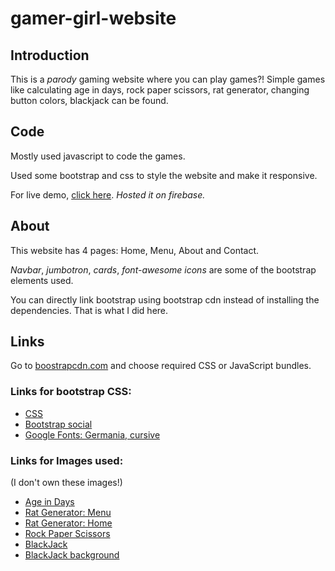 # gamer-girl-website

## Introduction

This is a *parody* gaming website where you can play games?! Simple games like calculating age in days, rock paper scissors, rat generator, changing button colors, blackjack can be found.

## Code

Mostly used javascript to code the games.

Used some bootstrap and css to style the website and make it responsive.

For live demo, [click here](https://gamergirl-a4c68.firebaseapp.com/). *Hosted it on firebase.*

## About

This website has 4 pages: Home, Menu, About and Contact.

*Navbar*, *jumbotron*, *cards*, *font-awesome icons* are some of the bootstrap elements used.

You can directly link bootstrap using bootstrap cdn instead of installing the dependencies. That is what I did here.

## Links

Go to [boostrapcdn.com](https://www.bootstrapcdn.com/) and choose required CSS or JavaScript bundles.

### Links for bootstrap CSS: 
- [CSS](https://stackpath.bootstrapcdn.com/bootstrap/4.5.2/css/bootstrap.min.css)
- [Bootstrap social](https://stackpath.bootstrapcdn.com/font-awesome/4.7.0/css/font-awesome.min.css)
- [Google Fonts: Germania, cursive](https://fonts.googleapis.com/css2?family=Germania+One&display=swap)

### Links for Images used:
(I don't own these images!)

- [Age in Days](https://tse1.mm.bing.net/th?id=OIP.t9R-5PY8mmC6wWyENzYKswHaEK&pid=Api&P=0&w=305&h=172)
- [Rat Generator: Menu](https://tse2.mm.bing.net/th?id=OIP.DfHXC86Y0NviYneUDfl6oAHaGU&pid=Api&P=0&w=191&h=164)
- [Rat Generator: Home](https://tse3.mm.bing.net/th?id=OIP.2fNoS3WdNddaVUqtYfWf6gHaIN&pid=Api&P=0&w=300&h=300)
- [Rock Paper Scissors](https://static.vecteezy.com/system/resources/previews/000/693/103/original/rock-paper-scissors-vector-line-icons.jpg)
- [BlackJack](https://tse2.mm.bing.net/th?id=OIP.4WEbrB3rvDdVZaJO9u2muAHaDt&pid=Api&P=0&w=310&h=156)
- [BlackJack background](https://tse4.mm.bing.net/th?id=OIP.cWzTXwfMruui1Tn-LeolZQHaNL&pid=Api&P=0&w=300&h=300)

